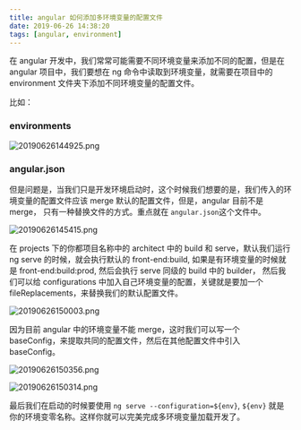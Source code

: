 ```yaml
---
title: angular 如何添加多环境变量的配置文件
date: 2019-06-26 14:38:20
tags: [angular, environment]
---
```

在 angular 开发中，我们常常可能需要不同环境变量来添加不同的配置，但是在 angular 项目中，我们要想在 ng 命令中读取到环境变量，就需要在项目中的 environment 文件夹下添加不同环境变量的配置文件。

<!-- more -->

比如：

### environments

![20190626144925.png](https://i.loli.net/2019/06/26/5d1315767c3a241215.png)

### angular.json

但是问题是，当我们只是开发环境启动时，这个时候我们想要的是，我们传入的环境变量的配置文件应该 merge 默认的配置文件，但是，angular 目前不是 merge， 只有一种替换文件的方式。重点就在 `angular.json`这个文件中。

![20190626145415.png](https://i.loli.net/2019/06/26/5d1316995626378675.png)

在 projects 下的你都项目名称中的 architect 中的 build 和 serve，默认我们运行 ng serve 的时候，就会执行默认的 front-end:build, 如果是有环境变量的时候就是 front-end:build:prod, 然后会执行 serve 同级的 build 中的 builder，
然后我们可以给 configurations 中加入自己环境变量的配置，关键就是要加一个 fileReplacements，来替换我们的默认配置文件。

![20190626150003.png](https://i.loli.net/2019/06/26/5d1317f63881170844.png)

因为目前 angular 中的环境变量不能 merge，这时我们可以写一个 baseConfig，来提取共同的配置文件，然后在其他配置文件中引入 baseConfig。

![20190626150356.png](https://i.loli.net/2019/06/26/5d1318de14ba766719.png)

![20190626150314.png](https://i.loli.net/2019/06/26/5d1318b39964a78772.png)

最后我们在启动的时候要使用 `ng serve --configuration=${env}`, `${env}` 就是你的环境变零名称。这样你就可以完美完成多环境变量加载开发了。 